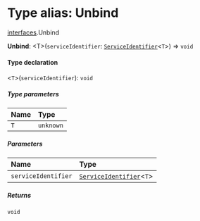 # Type alias: Unbind

[interfaces](/auto-docs/fixed-layout-editor/modules/interfaces.md).Unbind

**Unbind**: \<T>(`serviceIdentifier`: [`ServiceIdentifier`](/auto-docs/fixed-layout-editor/types/interfaces.ServiceIdentifier.md)<`T`>) => `void`

#### Type declaration

<`T`>(`serviceIdentifier`): `void`

##### Type parameters

| Name | Type |
| :------ | :------ |
| `T` | `unknown` |

##### Parameters

| Name | Type |
| :------ | :------ |
| `serviceIdentifier` | [`ServiceIdentifier`](/auto-docs/fixed-layout-editor/types/interfaces.ServiceIdentifier.md)<`T`> |

##### Returns

`void`
